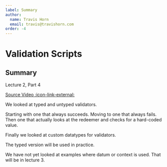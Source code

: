 ```yaml
---
label: Summary
author:
  name: Travis Horn
  email: travis@travishorn.com
order: -4
---
```


# Validation Scripts

## Summary

Lecture 2, Part 4

[Source Video
:icon-link-external:](https://www.youtube.com/watch?v=V5P2gKHos48&list=PLNEK_Ejlx3x0mhPmOjPSHZPtTFpfJo3Nd&index=4)

We looked at typed and untyped validators.

Starting with one that always succeeds. Moving to one that always fails. Then
one that actually looks at the redeemer and checks for a hard-coded value.

Finally we looked at custom datatypes for validators.

The typed version will be used in practice.

We have not yet looked at examples where datum or context is used. That will be
in lecture 3.
